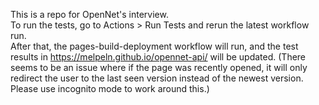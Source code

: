 This is a repo for OpenNet's interview.  
To run the tests, go to Actions > Run Tests and rerun the latest workflow run.  
After that, the pages-build-deployment workflow will run, and the test results in https://melpeln.github.io/opennet-api/ will be updated. (There seems to be an issue where if the page was recently opened, it will only redirect the user to the last seen version instead of the newest version. Please use incognito mode to work around this.)  
